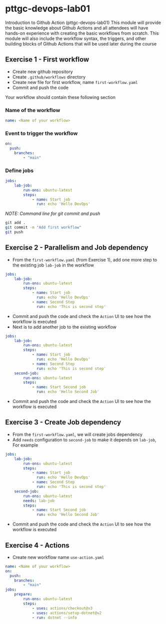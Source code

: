 # pttgc-devops-lab01
Introduction to Github Action (pttgc-devops-lab01)
This module will provide the basic knowledge about Github Actions and all attendees will have hands-on experience with creating the basic workflows from scratch. This module will also include the workflow syntax, the triggers, and other building blocks of Github Actions that will be used later during the course

## Exercise 1 - First workflow
- Create new github repository
- Create `.github/workflows` directory
- Create new file for first workflow, name `first-workflow.yaml`
- Commit and push the code

Your workflow should contain these following section


### Name of the workflow
```yaml
name: <Name of your workflow>
```

### Event to trigger the workflow
```yaml
on:
  push:
    branches:
        - "main"
```

### Define jobs
```yaml
jobs:
    lab-job:
        run-ons: ubuntu-latest
        steps:
            - name: Start job
              run: echo 'Hello DevOps'   
```

*NOTE: Command line for git commit and push*
```sh
git add .
git commit -m "Add first workflow"
git push
```

## Exercise 2 - Parallelism and Job dependency

- From the `first-workflow.yaml` (from Exercise 1), add one more step to the existing job `lab-job` in the workflow
```yaml
jobs:
    lab-job:
        run-ons: ubuntu-latest
        steps:
            - name: Start job
              run: echo 'Hello DevOps'
            - name: Second Step
              run: echo 'This is second step'
```
- Commit and push the code and check the `Action` UI to see how the workflow is executed
- Next is to add another job to the existing workflow
```yaml
jobs:
    lab-job:
        run-ons: ubuntu-latest
        steps:
            - name: Start job
              run: echo 'Hello DevOps'
            - name: Second Step
              run: echo 'This is second step'
    second-job:
        run-ons: ubuntu-latest
        steps:
            - name: Start Second job
              run: echo 'Hello Second Job'
```
- Commit and push the code and check the `Action` UI to see how the workflow is executed

## Exercise 3 - Create Job dependency
- From the `first-workflow.yaml`, we will create jobs dependency
- Add `needs` configuration to `second-job` to make it depends on `lab-job`, For example
```yaml
jobs:
    lab-job:
        run-ons: ubuntu-latest
        steps:
            - name: Start job
              run: echo 'Hello DevOps'
            - name: Second Step
              run: echo 'This is second step'
    second-job:
        run-ons: ubuntu-latest
        needs: lab-job
        steps:
            - name: Start Second job
              run: echo 'Hello Second Job'
```
- Commit and push the code and check the `Action` UI to see how the workflow is executed

## Exercise 4 - Actions
- Create new workflow name `use-action.yaml`
```yaml
name: <Name of your workflow>
on:
  push:
    branches:
        - "main"
jobs:
    prepare:
        run-ons: ubuntu-latest
        steps:
            - uses: actions/checkout@v3
            - uses: actions/setup-dotnet@v2
            - run: dotnet --info
```